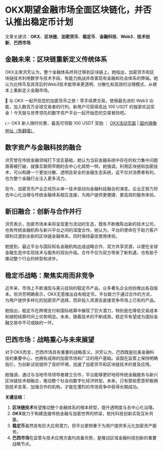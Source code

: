 # OKX期望金融市场全面区块链化，并否认推出稳定币计划

文章关键词：**OKX**、**区块链**、**加密货币**、**稳定币**、**金融科技**、**Web3**、**技术创新**、**巴西市场**

## 金融未来：区块链重新定义传统体系

OKX主席洪芳认为，整个金融体系终将迁移到区块链上。她指出，加密货币和区块链技术利用数学与技术手段，有能力挑战并改善现有金融和社会体系的弊端。她认为比特币及其背后的Web3技术能带来更透明、分散化和高效的治理模式，从根本上重新定义金融市场。

🚀 与 OKX 一起开启您的加密货币之旅！零手续费交易，使用最先进的 Web3 功能，加入数百万全球交易者的行列。新用户可获得高达 100 USDT 的独家欢迎奖金！今天就与世界领先的数字资产平台一起开始您的交易冒险吧。

👉 OKX 新人限时优惠，最高可领取 100 USDT 奖励 ： [OKX活动页面](https://bit.ly/OKXe) | [国内镜像地址（免翻墙）](https://bit.ly/okX)

## 数字资产与金融科技的融合

洪芳曾在传统金融领域打下坚实基础，她认为当前金融系统中存在的权力集中问题亟需被打破，就像互联网早期的去中心化趋势一样。她强调，利用区块链和加密技术，可以构建一个更加分散、透明且安全的金融生态系统，这不仅对消费者有利，也为整个金融行业注入更多活力。

现今，加密货币产业正经历从单一技术驱动向金融科技融合的演变。企业正努力将去中心化治理与传统金融体系相互连接，为用户提供更便捷、更高效的服务体验。

## 新旧融合：创新与合作并行

洪芳表示，加密市场未来将呈现更为流动的生态，既有不断推陈出新的技术公司，也有传统金融机构与新兴平台之间的深度合作。她认为，平台的使命在于助力客户顺利过渡到全新的区块链金融体系，同时保持最佳使用体验。

她提到，最近平台与国际知名金融机构达成战略合作，双方共享资源，以便在全球金融生态中实现技术与服务的双向升级。合作不仅为双方带来了新机遇，也有助于推动整个行业的转型和进步。

## 稳定币战略：聚焦实用而非竞争

近年来，市场上不断涌现与美元挂钩的稳定币产品，众多著名企业纷纷推出各自版本。但洪芳明确表示，OKX无意推出自有稳定币。平台致力于通过合作的方式，为用户提供多样化的加密资产选择，而非投入资源去直接竞争市场上已有的产品。

她指出，稳定币在跨境支付和国际结算中展现了巨大潜力，特别是在降低交易成本和缩短结算时间上优势明显。未来，随着技术的不断成熟，稳定币有望成为国际金融交易中不可或缺的一环。

## 巴西市场：战略重心与未来展望

对于OKX而言，巴西市场具有重要的战略意义。洪芳认为，巴西既是拉美金融科技的重要中心，也拥有成熟的加密市场和广泛的用户基础。该国在监管上保持明确指引，为创新试验提供了良好环境，加速了加密货币和区块链技术的普及应用。

她强调，通过与当地市场领导者建立合作，平台能够更好地将传统金融服务与新兴区块链技术相融合，推动整个社会向数字化经济转型。未来，只有那些愿意积极拥抱技术变革、加强合作的机构，才能在激烈的市场竞争中获得长期成功。

**关键总结：**

1. **区块链技术**有望推动整个金融体系的根本转型，提升透明度与去中心化治理。
2. **OKX**致力于构建连接传统金融与加密世界的桥梁，依托科技创新实现互补共赢。
3. **稳定币**虽然具有巨大应用潜力，但平台更侧重于为用户提供多元化加密资产服务。
4. **巴西市场**在监管与技术应用方面均具备优势，是推动区域金融科技创新的重要战略节点。
